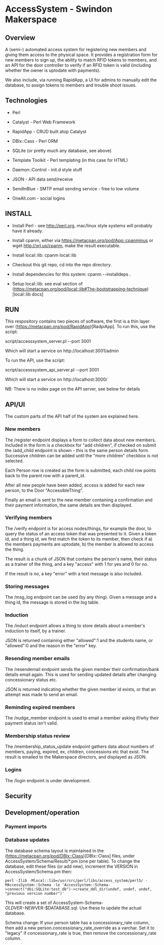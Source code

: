 
AccessSystem - Swindon Makerspace
=================================

Overview
--------

A (semi-) automated access system for registering new members and
giving them access to the physical space. It provides a registration
form for new members to sign up, the ability to match RFID tokens to
members, and an API for the door controller to verify if an RFID token
is valid (including whether the owner is uptodate with payments).

We also include, via running RapidApp, a UI for admins to manually
edit the database, to assign tokens to members and trouble shoot
issues.

Technologies
------------

* Perl 

* Catalyst - Perl Web Framework

* RapidApp - CRUD built atop Catalyst

* DBIx::Cass - Perl ORM

* SQLite (or pretty much any database, see above)

* Template Toolkit - Perl templating (in this case for HTML)

* Daemon::Control - init.d style stuff

* JSON - API data send/receive

* SendInBlue - SMTP email sending service - free to low volume

* OneAll.com - social logins

INSTALL
-------

* Install Perl - see http://perl.org, mac/linux style systems will probably have it already.

* Install cpanm, either via https://metacpan.org/pod/App::cpanminus or wget http://xrl.us/cpanm, make the result executable.

* Install local::lib: cpanm local::lib

* Checkout this git repo, cd into the repo directory.

* Install dependencies for this system: cpanm --installdeps .

* Setup local::lib: see eval section of (https://metacpan.org/pod/local::lib#The-bootstrapping-technique)[local::lib docs]

RUN
---

This respository contains two pieces of software, the first is a thin layer over (https://metacpan.org/pod/RapidApp)[RadpiApp]. To run this, use the script:

script/accesssystem_server.pl --port 3001

Which will start a service on http://localhost:3001/admin

To run the API, use the script:

script/accesssystem_api_server.pl --port 3001

Which will start a service on http://localhost:3000/

NB: There is no index page on the API server, see below for details

API/UI
------

The custom parts of the API half of the system are explained here.

### New members

The /register endpoint displays a form to collect data about new members. Included in the form is a checkbox for "add children", if checked on submit the /add_child endpoint is shown - this is the same person details form. Successive children can be added until the "more children" checkbox is not selected.

Each Person row is created as the form is submitted, each child row points back to the parent row with a parent_id.

After all new people have been added, access is added for each new person, to the Door "AccessibleThing".

Finally an email is sent to the new member containing a confirmation and their payment information, the same details are then displayed.

### Verifying members

The /verify endpoint is for access nodes/things, for example the door, to query the status of an access token that was presented to it. Given a token id, and a thing id, we first match the token to its member, then check if a) the members payments are uptodate, b) the member is allowed to access the thing.

The result is a chunk of JSON that contains the person's name, their status as a trainer of the thing, and a key "access" with 1 for yes and 0 for no.

If the result is no, a key "error" with a text message is also included.

### Storing messages

The /msg_log endpoint can be used (by any thing). Given a message and a thing id, the message is stored in the log table.

### Induction

The /induct endpoint allows a thing to store details about a member's induction to itself, by a trainer.

JSON is returned containing either "allowed":1 and the students name, or "allowed":0 and the reason in the "error" key.

### Resending member emails

The /resendemail endpoint sends the given member their confirmation/bank details email again. This is used for sending updated details after changing concessionary status etc.

JSON is returned indicating whether the given member id exists, or that an attempt was made to send an email.

### Reminding expired members

The /nudge_member endpoint is used to email a member asking if/why their payment status isn't valid.

### Membership status review

The /membership_status_update endpoint gathers data about numbers of members, paying, expired, ex, children, concessions etc that exist. The result is emailed to the Makerspace directors, and displayed as JSON.

### Logins

The /login endpoint is under development.

Security
--------

Development/operation
---------------------

### Payment imports

### Database updates

The database schema layout is maintained in the (https://metacpan.org/pod/DBIx::Class)[DBIx::Class] files, under AccessSystem/Schema/Result/*.pm (one per table). To change the database, edit these files (or add new), increment the VERSION in AccessSystem/Schema.pm then:

    perl -Ilib -Mlocal::lib=/usr/src/perl/libs/access_system/perl5/ -MAccessSystem::Schema -le 'AccessSystem::Schema->connect("dbi:SQLite:test.db")->create_ddl_dir(undef, undef, undef, "previous version number")'

This will create a set of AccessSystem-Schema-$OLDVER-$NEWVER-$DATABASE.sql. Use these to update the actual database.

Schema change: If your person table has a concessionary_rate column, then add a new person.concessionary_rate_override as a varchar.  Set it to "legacy" if concessionary_rate is true, then remove the concessionary_rate column.


